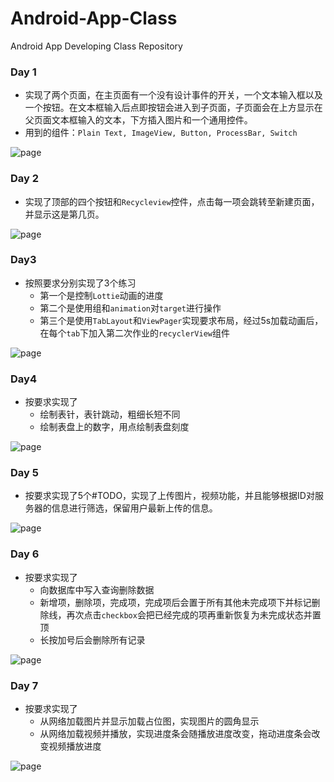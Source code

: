 # Android-App-Class
Android App Developing Class Repository

### Day 1

*   实现了两个页面，在主页面有一个没有设计事件的开关，一个文本输入框以及一个按钮。在文本框输入后点即按钮会进入到子页面，子页面会在上方显示在父页面文本框输入的文本，下方插入图片和一个通用控件。
*   用到的组件：`Plain Text, ImageView, Button, ProcessBar, Switch`

![page](Figure/HW1/page.png)

### Day 2

*   实现了顶部的四个按钮和`Recycleview`控件，点击每一项会跳转至新建页面，并显示这是第几页。

![page](Figure/HW2/page.png)

### Day3

*   按照要求分别实现了3个练习
    *   第一个是控制`Lottie`动画的进度
    *   第二个是使用组和`animation`对`target`进行操作
    *   第三个是使用`TabLayout`和`ViewPager`实现要求布局，经过5s加载动画后，在每个`tab`下加入第二次作业的`recyclerView`组件

![page](Figure/HW3/page.png)

### Day4

*   按要求实现了
    *   绘制表针，表针跳动，粗细长短不同
    *   绘制表盘上的数字，用点绘制表盘刻度

![page](Figure/HW4/page.png)

### Day 5

*   按要求实现了5个#TODO，实现了上传图片，视频功能，并且能够根据ID对服务器的信息进行筛选，保留用户最新上传的信息。

![page](Figure/HW5/page.png)

### Day 6

*   按要求实现了
    *   向数据库中写入查询删除数据
    *   新增项，删除项，完成项，完成项后会置于所有其他未完成项下并标记删除线，再次点击`checkbox`会把已经完成的项再重新恢复为未完成状态并置顶
    *   长按加号后会删除所有记录

![page](Figure/HW6/page.png)

### Day 7

*   按要求实现了
    *   从网络加载图片并显示加载占位图，实现图片的圆角显示
    *   从网络加载视频并播放，实现进度条会随播放进度改变，拖动进度条会改变视频播放进度

![page](Figure/HW7/page.png)